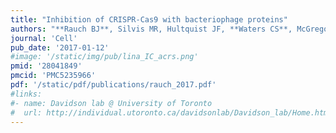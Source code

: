 ```yaml
---
title: "Inhibition of CRISPR-Cas9 with bacteriophage proteins"
authors: "**Rauch BJ**, Silvis MR, Hultquist JF, **Waters CS**, McGregor MJ, Krogan NJ, **Bondy-Denomy J**"
journal: 'Cell'
pub_date: '2017-01-12'
#image: '/static/img/pub/lina_IC_acrs.png'
pmid: '28041849'
pmcid: 'PMC5235966'
pdf: '/static/pdf/publications/rauch_2017.pdf'
#links:
#- name: Davidson lab @ University of Toronto
#  url: http://individual.utoronto.ca/davidsonlab/Davidson_lab/Home.html
---
```

